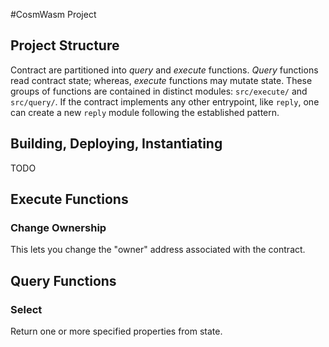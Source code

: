 #CosmWasm Project

## Project Structure

Contract are partitioned into _query_ and _execute_ functions. _Query_ functions
read contract state; whereas, _execute_ functions may mutate state. These groups
of functions are contained in distinct modules: `src/execute/` and `src/query/`.
If the contract implements any other entrypoint, like `reply`, one can create a
new `reply` module following the established pattern.

## Building, Deploying, Instantiating

TODO

## Execute Functions

### Change Ownership

This lets you change the "owner" address associated with the contract.

## Query Functions

### Select

Return one or more specified properties from state.

